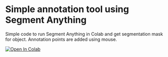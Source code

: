 # Simple annotation tool using Segment Anything

Simple code to run Segment Anything in Colab and get segmentation mask for object. Annotation points are added using mouse.

<a target="_blank" href="https://colab.research.google.com/github/repkovsky/simple_sam_annotation/blob/main/simple_sam_annotation.ipynb">
  <img src="https://colab.research.google.com/assets/colab-badge.svg" alt="Open In Colab"/>